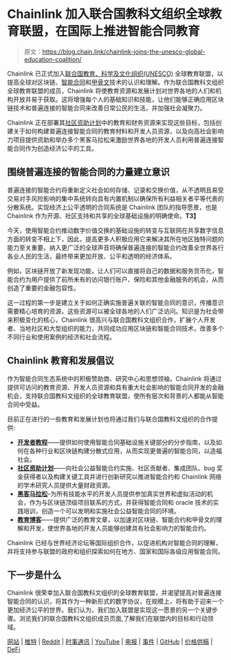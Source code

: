 # Chainlink 加入联合国教科文组织全球教育联盟，在国际上推进智能合同教育

> 原文：<https://blog.chain.link/chainlink-joins-the-unesco-global-education-coalition/>



Chainlink 已正式加入[联合国教育、科学及文化组织(UNESCO)](https://en.unesco.org/) 全球教育联盟，以提高全球对区块链、[智能合同](https://chain.link/education/smart-contracts)和[甲骨文](https://chain.link/education/blockchain-oracles)技术的认识和理解。作为联合国教科文组织全球教育联盟的成员，Chainlink 将使教育资源和发展计划对世界各地的人们和机构开放并易于获取。这将增强每个人的基础知识和技能，让他们能够正确应用区块链技术和普遍连接的智能合同来改善日常公民的生活，并加强社会凝聚力。

Chainlink 正在部署其[社区资助计划](https://chain.link/community/grants)中的教育和财务资源来实现这些目标，包括创建关于如何构建普遍连接智能合同的教育材料和开发人员资源，以及向高社会影响力项目提供资助和举办多个黑客马拉松来激励世界各地的开发人员利用普遍连接智能合同作为创造经济公平的工具。

## 围绕普遍连接的智能合同的力量建立意识

普遍连接的智能合约将重新定义社会如何存储、记录和交换价值，从不透明且易受交易对手风险影响的集中系统转向具有内置机制以确保所有利益相关者平等代表的分散系统。实现经济上公平透明的合同系统是 Chainlink 团队的指导愿景，也是 Chainlink 作为开源、社区支持和共享的全球基础设施的明确使命。**T3】**

今天，使用智能合约推动数字价值交换的基础设施的转变与互联网在共享数字信息方面的转变不相上下，因此，提高更多人积极应用它来解决其所在地区独特问题的能力至关重要。纳入更广泛的全球声音将确保普遍连接的智能合约改善全世界各行各业人民的生活，最终带来更加开放、公平和透明的经济体系。

例如，区块链开放了新发现功能，让人们可以直接将自己的数据和服务货币化，智能合约为用户提供了前所未有的访问银行账户、保险和其他金融服务的机会，从而创造了重要的金融包容性。

这一过程的第一步是建立关于如何正确实施普遍关联的智能合同的意识，传播意识需要精心培育的资源，这些资源可以被全球各地的人们广泛访问。知识是为社会带来积极变化的核心，Chainlink 很高兴与联合国教科文组织合作，扩展个人开发者、当地社区和大型组织的能力，共同成功应用区块链和智能合同技术，改善多个不同行业和使用案例的经济和社会流程。

## Chainlink 教育和发展倡议

作为智能合同生态系统中的积极赞助商、研究中心和思想领袖，Chainlink 将通过提供可访问的教育资源、开发人员资源和具有重大社会影响的智能合同开发的金融机会，支持联合国教科文组织的全球教育联盟，使所有层次和背景的人都能从智能合同中受益。

目前正在进行的一些教育和发展计划也将通过我们与联合国教科文组织的合作提供:

*   [**开发者教程**](https://www.youtube.com/watch?v=NsyFGzhktYA&list=PLVP9aGDn-X0QwJVbQvuKr-zrh2_DV5M6J)——提供如何使用智能合同基础设施关键部分的分步指南，以及如何在各种行业和区块链构建分散式应用，从而实现更普遍的智能合同，以造福社会。
*   [**社区资助计划**](https://chain.link/community/grants)——向社会公益智能合约实施、社区贡献者、集成团队、bug 奖金获得者以及构建关键工具并进行创新研究以推进智能合约和 Chainlink 网络的学术研究人员提供大量财政资源。
*   [**黑客马拉松**](https://hack.chain.link/)–为所有技能水平的开发人员提供参加真实世界和虚拟活动的机会，作为与区块链顶级项目联系的方式，并获得智能合同和 oracle 技术的实践培训，创造一个可以发明和实施社会公益智能合同的环境。
*   [**教育博客**](https://blog.chain.link/)——提供广泛的教育文章，以加速对区块链、智能合约和甲骨文的理解和开发，使世界各地的开发人员能够创建具有社会影响力的智能合约。

Chainlink 已经与世界经济论坛等国际组织合作，以促进机构对智能合同的理解，并将支持参与联盟的政府和组织探索如何在地方、国家和国际各级应用智能合同。

## 下一步是什么

Chainlink 很荣幸加入联合国教科文组织的全球教育联盟，并渴望提高对普遍连接智能合同的认识，将其作为一种新形式的数字协议，在规模上，将有助于迎来一个更加经济公平的世界。我们认为，我们加入联盟是实现这一愿景的另一个关键步骤。浏览我们的联合国教科文组织成员页面,了解我们在联盟内的目标和行动领域。

[网站](https://chain.link/) | [推特](https://twitter.com/chainlink) | [Reddit](https://www.reddit.com/r/Chainlink/) | [时事通讯](https://chn.lk/newsletter) | [YouTube](https://www.youtube.com/channel/UCnjkrlqaWEBSnKZQ71gdyFA) | [电报](https://t.me/chainlinkofficial) | [事件](https://blog.chain.link/tag/events/) | [GitHub](https://github.com/smartcontractkit/chainlink) | [价格供稿](https://feeds.chain.link/) | [DeFi](https://www.chain.link/solutions/defi)

